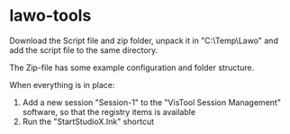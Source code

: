 # lawo-tools

Download the Script file and zip folder, unpack it in "C:\Temp\Lawo\" and add the script file to the same directory.

The Zip-file has some example configuration and folder structure.

When everything is in place:

 1. Add a new session "Session-1" to the "VisTool Session Management" software, so that the registry items is available
 2. Run the "StartStudioX.Ink" shortcut
